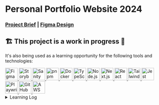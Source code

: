 <!-- markdownlint-disable -->
# Personal Portfolio Website 2024
### [Project Brief](https://docs.google.com/document/d/1xX3JyhCoY1ZcdFDHziUkMAU3QRtyvLnhaLeK502Ml9o/edit?usp=sharing) | [Figma Design](https://www.figma.com/file/vvyBG2wZJKSlHk0ZiEVzrd/Personal-Portfolio-Website-2024?type=design&node-id=5%3A25&mode=design&t=0Yfu1uf0oAzN5K2X-1)

## 🏗️ This project is a work in progress 🚧

It's also being used as a learning opportunity for the following tools and technologies:
 


<!-- Figma -->
<a href="https://www.figma.com/" target="_blank" rel="noreferrer">
  <img src="https://www.vectorlogo.zone/logos/figma/figma-icon.svg" alt="Figma Logo" width="40" height="40"/>
</a>
<!-- Storybook -->
<a href="https://storybook.js.org/" target="_blank" rel="noreferrer">
  <img src="https://cdn.jsdelivr.net/gh/devicons/devicon/icons/storybook/storybook-original.svg" alt="Storybook Logo" width="40" height="40"/>
</a>
<!-- Sanity -->
<a href="https://www.sanity.io/" target="_blank" rel="noreferrer">
  <img src="https://cdn.jsdelivr.net/gh/devicons/devicon/icons/sanity/sanity-original.svg" alt="Sanity Logo" width="40" height="40"/>
</a>
<!-- pnpm -->
<a href="https://pnpm.io/" target="_blank" rel="noreferrer">
  <img src="https://cdn.jsdelivr.net/gh/devicons/devicon/icons/pnpm/pnpm-original-wordmark.svg" alt="pnpm Logo" width="40" height="40"/>
</a>
<!-- Docker -->
<a href="https://www.docker.com/" target="_blank" rel="noreferrer">
  <img src="https://cdn.jsdelivr.net/gh/devicons/devicon/icons/docker/docker-plain-wordmark.svg" alt="Docker Logo" width="40" height="40"/>
</a>
<!-- TypeScript -->
<a href="https://www.typescriptlang.org/" target="_blank" rel="noreferrer">
  <img src="https://cdn.jsdelivr.net/gh/devicons/devicon/icons/typescript/typescript-original.svg" alt="TypeScript Logo" width="40" height="40"/>
</a>
<!-- Node.js -->
<a href="https://nodejs.org/en/about" target="_blank" rel="noreferrer">
  <img src="https://cdn.jsdelivr.net/gh/devicons/devicon/icons/nodejs/nodejs-plain-wordmark.svg" alt="Node.js Logo" width="40" height="40"/>
</a>
<!-- Next.js -->
<a href="https://nextjs.org/" target="_blank" rel="noreferrer">
  <img src="https://cdn.jsdelivr.net/gh/devicons/devicon/icons/nextjs/nextjs-original.svg" alt="Next.js Logo" width="40" height="40"/>
</a>
<!-- React -->
<a href="https://reactjs.org/" target="_blank" rel="noreferrer">
  <img src="https://cdn.jsdelivr.net/gh/devicons/devicon/icons/react/react-original.svg" alt="React Logo" width="40" height="40"/>
</a>
<!-- Tailwind CSS -->
<a href="https://tailwindcss.com/" target="_blank" rel="noreferrer">
  <img src="https://cdn.jsdelivr.net/gh/devicons/devicon/icons/tailwindcss/tailwindcss-original.svg" alt="Tailwind CSS Logo" width="40" height="40"/>
</a>
<!-- Jest -->
<a href="https://jestjs.io/" target="_blank" rel="noreferrer">
  <img src="https://cdn.jsdelivr.net/gh/devicons/devicon/icons/jest/jest-plain.svg" alt="Jest Logo" width="40" height="40"/>
</a>
<!-- Playwright -->
<a href="https://playwright.dev/" target="_blank" rel="noreferrer">
  <img src="https://cdn.jsdelivr.net/gh/devicons/devicon@latest/icons/playwright/playwright-original.svg" alt="Playwright Logo" width="40" height="40"/>
</a>
<!-- GitHub Actions -->
<a href="https://github.com/features/actions" target="_blank" rel="noreferrer">
  <img src="https://cdn.jsdelivr.net/gh/devicons/devicon@latest/icons/githubactions/githubactions-original.svg" alt="GitHub Actions Logo" width="40" height="40"/>
</a>
<!-- Amazon Web Services -->
<a href="https://aws.amazon.com/" target="_blank" rel="noreferrer">
  <img src="https://cdn.jsdelivr.net/gh/devicons/devicon@latest/icons/amazonwebservices/amazonwebservices-plain-wordmark.svg" alt="AWS Logo" width="40" height="40"/>
</a>




<details>
<summary>Learning Log</summary>
<br>

<details>
  <summary>Project Management</summary>
<br>
  
  - Making a project brief.
  - Separation of concerns to different team member roles.
  - Using GitHub projects more effectively.
    - Separating the backlog into swimlanes based on team member roles.
    - Setting up priority, size, role, and roadmap views.
  - Agile Methodology.
    - Recognizing that project requirements can change over time. Avoid making concrete decisions and always overestimate based on historical data at the start when you know understand the least about the project (Cone of uncertainty).
    - Working in sprints.
    - Avoiding multitasking.
    - The only measure of progress is working software.
    - Let the team make the decisions.

  
  </details>

<details>
  <summary>UI/UX Design</summary>
<br>
  
  - Doing UX research and identifying user groups.
  - Making low-fidelity and high-fidelity wireframes.
  - Gathering inspiration from [UI Patterns](https://ui-patterns.com/), [Tuk](https://tuk.dev/), [Awwards](https://www.awwwards.com/), and [Dribbble](https://dribbble.com/).
  - Using components with properties, variables, styles, and auto layout.
  - Making glassmorphic components.
  - Creating a responsive type scale that integrates tightly with components.
  - Creating a color palette based on standardized tailwind colors.
  - Relying on existing tailwind primitive tokens, and mapping them to semantic tokens for component development.
  - Creating a UI Kit and building components on top of it.
  - Iterating on past designs and coming up with different variations to compare side-by-side.
  - Creating prototypes with hover, click, and scroll interactions.

  </details>

  <details>
  <summary>Front-End Development</summary>
<br>

  - Using [pnpm](https://pnpm.io/) instead of npm or yarn.
  - Setting up [only-allow](https://github.com/supanpanCn/npm-only-allow) to enforce the use of pnpm instead of npm.
  - Adding custom scripts to the package.json.
  - Using TypeScript properly (Primitive types, function types, complex types, union types, type narrowing, object types/interfaces, type extensions, type nesting).
  - Using [Chrome DevTools](https://developer.chrome.com/docs/devtools/) and [React DevTools](https://react.dev/learn/react-developer-tools) for debugging.
  - Building UI components bottom up (or inside out) using [Storybook](https://storybook.js.org/) instead of top down (outside in).
  - Configuring linting with [ESLint](https://eslint.org/) and [Prettier](https://prettier.io/).

  </details>

  <details>
  <summary>Back-End Development</summary>

  - Setting up GitHub Actions for CI/CD on cloud.
  - Creating modular, reusable actions with the option of skipping e2e tests because they take so long.
  - Caching artifacts between workflow runs with timeouts to save time and resources.
  - Using [Act](https://nektosact.com/) to test GitHub Actions locally which uses the Docker engine.

<br>
    
- Containerizing on Docker.

  </details>

</details>
